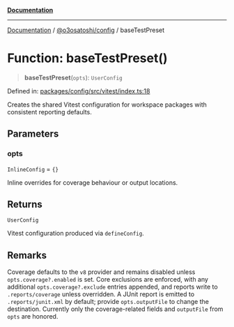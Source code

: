 [**Documentation**](../../../README.md)

***

[Documentation](../../../README.md) / [@o3osatoshi/config](../README.md) / baseTestPreset

# Function: baseTestPreset()

> **baseTestPreset**(`opts`): `UserConfig`

Defined in: [packages/config/src/vitest/index.ts:18](https://github.com/o3osatoshi/experiment/blob/54ab00df974a3e9f8283fbcd8c611ed1e0274132/packages/config/src/vitest/index.ts#L18)

Creates the shared Vitest configuration for workspace packages with consistent reporting defaults.

## Parameters

### opts

`InlineConfig` = `{}`

Inline overrides for coverage behaviour or output locations.

## Returns

`UserConfig`

Vitest configuration produced via `defineConfig`.

## Remarks

Coverage defaults to the `v8` provider and remains disabled unless `opts.coverage?.enabled` is set.
Core exclusions are enforced, with any additional `opts.coverage?.exclude` entries appended, and
reports write to `.reports/coverage` unless overridden. A JUnit report is emitted to
`.reports/junit.xml` by default; provide `opts.outputFile` to change the destination. Currently only
the coverage-related fields and `outputFile` from `opts` are honored.
